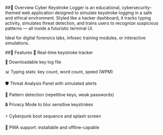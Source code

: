 ##🚀 Overview
Cyber Keystroke Logger is an educational, cybersecurity-themed web application designed to simulate keystroke logging in a safe and ethical environment. Styled like a hacker dashboard, it tracks typing activity, simulates threat detection, and trains users to recognize suspicious patterns — all inside a futuristic terminal UI.

Ideal for digital forensics labs, infosec training modules, or interactive simulations.

##🧠 Features
🔑 Real-time keystroke tracker

📄 Downloadable key log file

📊 Typing stats: key count, word count, speed (WPM)

🛡️ Threat Analysis Panel with simulated alerts

🚨 Pattern detection (repetitive keys, weak passwords)

🔒 Privacy Mode to blur sensitive keystrokes

⚡ Cyberpunk boot sequence and splash screen

📱 PWA support: installable and offline-capable
